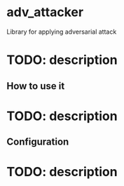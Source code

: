 # adv_attacker
Library for applying adversarial attack

# TODO: description

## How to use it
# TODO: description

## Configuration
# TODO: description
